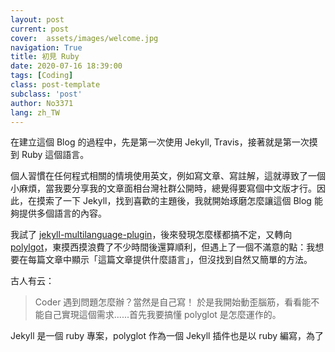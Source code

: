 ```yaml
---
layout: post
current: post
cover:  assets/images/welcome.jpg
navigation: True
title: 初見 Ruby
date: 2020-07-16 18:39:00
tags: [Coding]
class: post-template
subclass: 'post'
author: No3371
lang: zh_TW
---
```


在建立這個 Blog 的過程中，先是第一次使用 Jekyll, Travis，接著就是第一次摸到 Ruby 這個語言。 

個人習慣在任何程式相關的情境使用英文，例如寫文章、寫註解，這就導致了一個小麻煩，當我要分享我的文章面相台灣社群公開時，總覺得要寫個中文版才行。因此，在摸索了一下 Jekyll，找到喜歡的主題後，我就開始琢磨怎麼讓這個 Blog 能夠提供多個語言的內容。

我試了 [jekyll-multilanguage-plugin]()，後來發現怎麼樣都搞不定，又轉向 [polylgot]()，東摸西摸浪費了不少時間後還算順利，但遇上了一個不滿意的點：我想要在每篇文章中顯示「這篇文章提供什麼語言」，但沒找到自然又簡單的方法。

古人有云：
> Coder 遇到問題怎麼辦？當然是自己寫！
於是我開始動歪腦筋，看看能不能自己實現這個需求......首先我要搞懂 polyglot 是怎麼運作的。

Jekyll 是一個 ruby 專案，polyglot 作為一個 Jekyll 插件也是以 ruby 編寫，為了